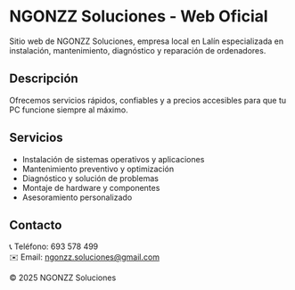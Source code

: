 # NGONZZ Soluciones - Web Oficial

Sitio web de NGONZZ Soluciones, empresa local en Lalín especializada en instalación, mantenimiento, diagnóstico y reparación de ordenadores.

## Descripción

Ofrecemos servicios rápidos, confiables y a precios accesibles para que tu PC funcione siempre al máximo.

## Servicios

- Instalación de sistemas operativos y aplicaciones  
- Mantenimiento preventivo y optimización  
- Diagnóstico y solución de problemas  
- Montaje de hardware y componentes
- Asesoramiento personalizado

## Contacto

📞 Teléfono: 693 578 499  
✉️ Email: ngonzz.soluciones@gmail.com  

© 2025 NGONZZ Soluciones
